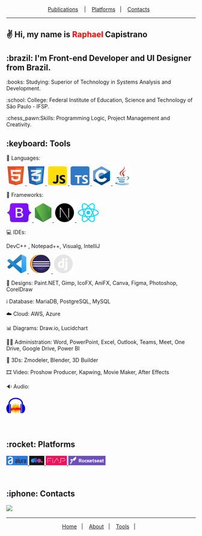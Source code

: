 <p align="center">
  <a href="https://github.com/C4PISTRANO#earth_americas-publications-">Publications</a>&nbsp;&nbsp;&nbsp; |&nbsp;&nbsp;&nbsp;
  <a href="https://github.com/C4PISTRANO#rocket-platforms">Platforms</a>&nbsp;&nbsp;&nbsp;|&nbsp;&nbsp;&nbsp;
  <a href="https://github.com/C4PISTRANO#-iphone-contacts">Contacts</a>&nbsp;&nbsp;&nbsp;
</p>
<hr>

<h2>
✌️ Hi, my name is <span style="color:red">Raphael</span> Capistrano
</h2>

<!--
<p align=center>
<a href="https://github.com/C4PISTRANO">
<img alt="LOGO RAPHAEL C4PISTRANO" title="raphael capistrano" src="https://github.com/C4PISTRANO/Portifolio/blob/main/github/logo.png" width="500px" align="center"/>
</p>
</a>
-->

<h2>:brazil: I'm Front-end Developer and UI Designer from Brazil. </h2>

<p>:books: Studying: Superior of Technology in Systems Analysis and Development.</p>

<p>:school: College: Federal Institute of Education, Science and Technology of São Paulo - IFSP.</p>
  
<p>:chess_pawn:Skills: Programming Logic, Project Management and Creativity.</p>


<h2>:keyboard: Tools</h2>

:symbols: Languages: 
<p>
<a href="https://developer.mozilla.org/pt-BR/docs/Learn/Getting_started_with_the_web/HTML_basics">
<img alt="Logo Linguagem HTML" title="HTML" src="https://github.com/C4PISTRANO/Github/blob/main/LogoHTML.png" height="50px"/>
</a>
<a href="https://developer.mozilla.org/pt-BR/docs/Learn/CSS/First_steps/What_is_CSS">
<img alt="Logo Linguagem CSS" title="CSS" src="https://github.com/C4PISTRANO/Github/blob/main/LogoCSS.png" height="50px"/>
</a>
<a href="https://developer.mozilla.org/pt-BR/docs/Learn/JavaScript/First_steps/What_is_JavaScript">
<img alt="Logo Linguagem Javascript" title="Javascript" src="https://github.com/C4PISTRANO/Github/blob/main/LogoJavascript1.png" height="50px"/>
</a>
<a href="https://www.devmedia.com.br/introducao-ao-typescript/36729">
<img alt="Logo Linguagem Typescript" title="Typescript" src="https://github.com/C4PISTRANO/Github/blob/main/LogoTypescript.png" height="50px"/>
</a>
<a href="https://www.devmedia.com.br/historia-do-c-c/24029#:~:text=A%20linguagem%20C%20%C3%A9%20o,a%20evolu%C3%A7%C3%A3o%20da%20linguagem%20B.">
<img alt="Logo Linguagem C" title="C" src="https://github.com/C4PISTRANO/Github/blob/main/LogoC.png" height="50px"/>
</a>
<a href="https://www.java.com/pt-BR/download/help/whatis_java.html">
<img alt="Logo Linguagem Java" title="Java" src="https://github.com/C4PISTRANO/Github/blob/main/LogoJava.png" height="50px"/>
</a>

:bookmark_tabs: Frameworks:
<p>
<a href="https://www.devmedia.com.br/guia/bootstrap/38150#:~:text=Introdu%C3%A7%C3%A3o,aos%20diferentes%20tamanhos%20de%20tela.">
<img alt="Logo Framework Bootstrap" title="Bootstrap" src="https://github.com/C4PISTRANO/Github/blob/main/LogoBootstrap.png" height="50px"/>
</a>
<a href="https://nodejs.org/pt-br/about/">
<img alt="Logo Framework Node.js" title="Node.js" src="https://github.com/C4PISTRANO/Github/blob/main/LogoNodeJS.png" height="50px"/>
</a>
<a href="https://nextjs.org/learn/foundations/about-nextjs/what-is-nextjs">
<img alt="Logo Framework Next.js" title="Next.js" src="https://github.com/C4PISTRANO/Github/blob/main/LogoNextJS.png" height="50px"/>
</a>
<a href="https://www.alura.com.br/artigos/react-native?gclid=CjwKCAjw-L-ZBhB4EiwA76YzOTjUlfDmpDTqrYXmxNmMI9Cr9qQcYhyoe1PNoh1ZDILMLtGfgm5z0BoCCYAQAvD_BwE">
<img alt="Logo Framework React Native" title="React Native" src="https://github.com/C4PISTRANO/Github/blob/main/LogoReactNative.png" height="50px"/>
</a>
</p>

:computer: IDEs:

DevC++ , Notepad++, Visualg, IntelliJ
<p>
<a href="https://code.visualstudio.com/">
<img alt="Logo Visual Studio Code" title="Visual Studio Code" src="https://github.com/C4PISTRANO/Github/blob/main/LogoVSCode.png" height="50px"/>
</a>
<a href="https://eclipseide.org/">
<img alt="Logo Eclipse IDE" title="Eclipse IDE" src="https://github.com/C4PISTRANO/Github/blob/main/LogoEclipse.png" height="50px"/>
</a>
<a href="https://developer.mozilla.org/pt-BR/docs/Learn/Server-side/Django/Introduction#o_que_%C3%A9_django">
<img alt="Logo Framework Django" title="Django" src="https://github.com/C4PISTRANO/Github/blob/main/LogoDjango.png" height="50px"/>
</a>
</p>

:art: Designs:
Paint.NET, Gimp, IcoFX, AniFX, Canva, Figma, Photoshop, CorelDraw

:information_source: Database:
MariaDB, PostgreSQL, MySQL

:cloud: Cloud:
AWS, Azure

:bar_chart: Diagrams:
Draw.io, Lucidchart

:man_office_worker: Administration:
Word, PowerPoint, Excel, Outlook, Teams, Meet, One Drive, Google Drive, Power BI

:moyai: 3Ds:
Zmodeler, Blender, 3D Builder

:film_strip: Video:
Proshow Producer, Kapwing, Movie Maker, After Effects

:sound: Audio:
<p>
<a href="https://www.audacityteam.org/">
<img alt="Logo Audacity" title="Audacity" src="https://github.com/C4PISTRANO/Github/blob/main/LogoAudacity.png" height="50px"/>
</a>
</p>

<!--
<h2>:earth_americas: Publications </h2>

To access and test the functionalities of the created pages, just click on the corresponding image:
<p align="center">
  <a href="https://C4PISTRANO.github.io/DW2A4/Atividades/A4/">
    <img alt="dev.finances" title="dev.finance$" src="https://github.com/C4PISTRANO/DW2A4/blob/main/github/preview1.png" width="200px" border-radius="3px">
  </a>
  <a href="https://C4PISTRANO.github.io/DW2A4/Atividades/A5">
    <img alt="Form.dev" title="Form.dev" src="https://github.com/C4PISTRANO/DW2A4/blob/main/github/preview2.png" width="200px">
  </a>
  <a href="https://C4PISTRANO.github.io/DW2A4/Atividades/4A/">
    <img alt="Pesquisa.Covid" title="Pesquisa.Covid" src="https://github.com/C4PISTRANO/DW2A4/blob/main/github/preview3.png" width="200px">
  </a>
  <a href="https://C4PISTRANO.github.io/DW2A4/Página de links">
    <img alt="Página de Links" title="Página de Links" src="https://github.com/C4PISTRANO/DW2A4/blob/main/Página de links/src/img/preview.png" width="200px">
  </a>
-->

<br>
<h2>:rocket: Platforms</h2>
<p>
<a href="https://www.alura.com.br/">
<img alt="Logo Alura" title="Alura" src="https://github.com/C4PISTRANO/Github/blob/main/Alura.png" height="25px"/>
</a>
<a href="https://www.dio.me/">
<img alt="Logo DIO" title="DIO" src="https://github.com/C4PISTRANO/Github/blob/main/DIO.png" height="25px"/>
</a>
<a href="https://www.fiap.com.br/">
<img alt="Logo FIAP" title="FIAP" src="https://github.com/C4PISTRANO/Github/blob/main/FIAP.png" height="25px"/>
</a>
<a href="https://www.rocketseat.com.br/">
<img alt="Logo Rocketseat" title="Rocketseat" src="https://github.com/C4PISTRANO/Github/blob/main/Rocketseat.png" height="25px"/>
</a>
</p>

<br>
<h2> :iphone: Contacts</h2> 

<p>
<a href="https://www.linkedin.com/in/raphaelcapistrano" alt="Linkedin"> 
<img src="https://img.shields.io/badge/LinkedIn-0077B5?style=for-the-badge&logo=linkedin&logoColor=white&link=https://www.linkedin.com/in/raphaelcapistrano"/> 
</a>

<!--<a href="https://www.linkedin.com/in/raphaelcapistrano" alt="Hotmail"> 
<img src="https://img.shields.io/badge/LinkedIn-0077B5?style=for-the-badge&logo=hotmail&logoColor=white&link=https://www.linkedin.com/in/raphaelcapistrano"/>
</a>

<a href="https://www.linkedin.com/in/raphaelcapistrano" alt="Gmail"> 
<img src="https://img.shields.io/badge/LinkedIn-0077B5?style=for-the-badge&logo=gmail&logoColor=white&link=https://www.linkedin.com/in/raphaelcapistrano"/>
</a>-->

</p>
</h3>



<hr>
<p align="center">
  <a href="https://github.com/C4PISTRANO#%EF%B8%8F-hi-my-name-is">Home</a>&nbsp;&nbsp;&nbsp;|&nbsp;&nbsp;&nbsp;
  <a href="https://github.com/C4PISTRANO#brazil-im-front-end-developer-and-ui-designer-from-brazil-">About</a>&nbsp;&nbsp;&nbsp;|&nbsp;&nbsp;&nbsp;
  <a href="https://github.com/C4PISTRANO#keyboard-tools">Tools</a>&nbsp;&nbsp;&nbsp;|&nbsp;&nbsp;&nbsp;
</p>

